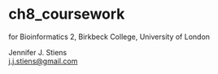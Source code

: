 # ch8_coursework
for Bioinformatics 2, 
Birkbeck College, University of London


Jennifer J. Stiens      
j.j.stiens@gmail.com
